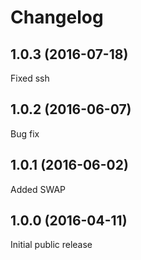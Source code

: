 # Changelog

## 1.0.3 (2016-07-18)

Fixed ssh

## 1.0.2 (2016-06-07)

Bug fix

## 1.0.1 (2016-06-02)

Added SWAP

## 1.0.0 (2016-04-11)

Initial public release